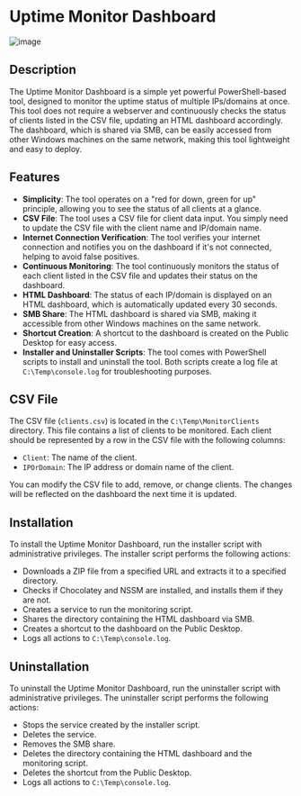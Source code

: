 # Uptime Monitor Dashboard

![image](https://github.com/user-attachments/assets/c12355e9-72c0-4829-86db-7da66954c9ca)

## Description
The Uptime Monitor Dashboard is a simple yet powerful PowerShell-based tool, designed to monitor the uptime status of multiple IPs/domains at once. This tool does not require a webserver and continuously checks the status of clients listed in the CSV file, updating an HTML dashboard accordingly. The dashboard, which is shared via SMB, can be easily accessed from other Windows machines on the same network, making this tool lightweight and easy to deploy.

## Features
- **Simplicity**: The tool operates on a "red for down, green for up" principle, allowing you to see the status of all clients at a glance.
- **CSV File**: The tool uses a CSV file for client data input. You simply need to update the CSV file with the client name and IP/domain name.
- **Internet Connection Verification**: The tool verifies your internet connection and notifies you on the dashboard if it's not connected, helping to avoid false positives.
- **Continuous Monitoring**: The tool continuously monitors the status of each client listed in the CSV file and updates their status on the dashboard.
- **HTML Dashboard**: The status of each IP/domain is displayed on an HTML dashboard, which is automatically updated every 30 seconds.
- **SMB Share**: The HTML dashboard is shared via SMB, making it accessible from other Windows machines on the same network.
- **Shortcut Creation**: A shortcut to the dashboard is created on the Public Desktop for easy access.
- **Installer and Uninstaller Scripts**: The tool comes with PowerShell scripts to install and uninstall the tool. Both scripts create a log file at `C:\Temp\console.log` for troubleshooting purposes.

## CSV File
The CSV file (`clients.csv`) is located in the `C:\Temp\MonitorClients` directory. This file contains a list of clients to be monitored. Each client should be represented by a row in the CSV file with the following columns:
- `Client`: The name of the client.
- `IPOrDomain`: The IP address or domain name of the client.

You can modify the CSV file to add, remove, or change clients. The changes will be reflected on the dashboard the next time it is updated.

## Installation
To install the Uptime Monitor Dashboard, run the installer script with administrative privileges. The installer script performs the following actions:
- Downloads a ZIP file from a specified URL and extracts it to a specified directory.
- Checks if Chocolatey and NSSM are installed, and installs them if they are not.
- Creates a service to run the monitoring script.
- Shares the directory containing the HTML dashboard via SMB.
- Creates a shortcut to the dashboard on the Public Desktop.
- Logs all actions to `C:\Temp\console.log`.

## Uninstallation
To uninstall the Uptime Monitor Dashboard, run the uninstaller script with administrative privileges. The uninstaller script performs the following actions:
- Stops the service created by the installer script.
- Deletes the service.
- Removes the SMB share.
- Deletes the directory containing the HTML dashboard and the monitoring script.
- Deletes the shortcut from the Public Desktop.
- Logs all actions to `C:\Temp\console.log`.
